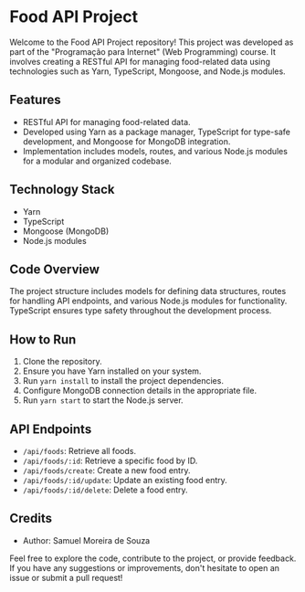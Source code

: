 # Food API Project

Welcome to the Food API Project repository! This project was developed as part of the "Programação para Internet" (Web Programming) course. It involves creating a RESTful API for managing food-related data using technologies such as Yarn, TypeScript, Mongoose, and Node.js modules.

## Features
- RESTful API for managing food-related data.
- Developed using Yarn as a package manager, TypeScript for type-safe development, and Mongoose for MongoDB integration.
- Implementation includes models, routes, and various Node.js modules for a modular and organized codebase.

## Technology Stack
- Yarn
- TypeScript
- Mongoose (MongoDB)
- Node.js modules

## Code Overview
The project structure includes models for defining data structures, routes for handling API endpoints, and various Node.js modules for functionality. TypeScript ensures type safety throughout the development process.

## How to Run
1. Clone the repository.
2. Ensure you have Yarn installed on your system.
3. Run `yarn install` to install the project dependencies.
4. Configure MongoDB connection details in the appropriate file.
5. Run `yarn start` to start the Node.js server.

## API Endpoints
- `/api/foods`: Retrieve all foods.
- `/api/foods/:id`: Retrieve a specific food by ID.
- `/api/foods/create`: Create a new food entry.
- `/api/foods/:id/update`: Update an existing food entry.
- `/api/foods/:id/delete`: Delete a food entry.

## Credits
- Author: Samuel Moreira de Souza

Feel free to explore the code, contribute to the project, or provide feedback. If you have any suggestions or improvements, don't hesitate to open an issue or submit a pull request!
